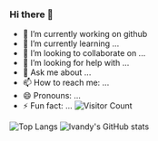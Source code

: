### Hi there 👋
- 🔭 I’m currently working on github
- 🌱 I’m currently learning ...
- 👯 I’m looking to collaborate on ...
- 🤔 I’m looking for help with ...
- 💬 Ask me about ...
- 📫 How to reach me: ...
- 😄 Pronouns: ...
- ⚡ Fun fact: ...
![Visitor Count](https://profile-counter.glitch.me/hilvandy/count.svg)

![Top Langs](https://github-readme-stats.vercel.app/api/top-langs/?username=hilvandy&layout=compact)
![lvandy's GitHub stats](https://github-readme-stats.vercel.app/api?username=hilvandy&show_icons=true&theme=tokyonight)
